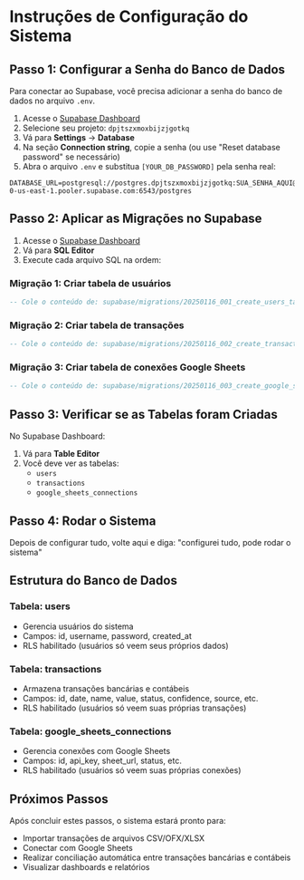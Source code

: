 # Instruções de Configuração do Sistema

## Passo 1: Configurar a Senha do Banco de Dados

Para conectar ao Supabase, você precisa adicionar a senha do banco de dados no arquivo `.env`.

1. Acesse o [Supabase Dashboard](https://supabase.com/dashboard)
2. Selecione seu projeto: `dpjtszxmoxbijzjgotkq`
3. Vá para **Settings** → **Database**
4. Na seção **Connection string**, copie a senha (ou use "Reset database password" se necessário)
5. Abra o arquivo `.env` e substitua `[YOUR_DB_PASSWORD]` pela senha real:

```
DATABASE_URL=postgresql://postgres.dpjtszxmoxbijzjgotkq:SUA_SENHA_AQUI@aws-0-us-east-1.pooler.supabase.com:6543/postgres
```

## Passo 2: Aplicar as Migrações no Supabase

1. Acesse o [Supabase Dashboard](https://supabase.com/dashboard)
2. Vá para **SQL Editor**
3. Execute cada arquivo SQL na ordem:

### Migração 1: Criar tabela de usuários
```sql
-- Cole o conteúdo de: supabase/migrations/20250116_001_create_users_table.sql
```

### Migração 2: Criar tabela de transações
```sql
-- Cole o conteúdo de: supabase/migrations/20250116_002_create_transactions_table.sql
```

### Migração 3: Criar tabela de conexões Google Sheets
```sql
-- Cole o conteúdo de: supabase/migrations/20250116_003_create_google_sheets_connections_table.sql
```

## Passo 3: Verificar se as Tabelas foram Criadas

No Supabase Dashboard:
1. Vá para **Table Editor**
2. Você deve ver as tabelas:
   - `users`
   - `transactions`
   - `google_sheets_connections`

## Passo 4: Rodar o Sistema

Depois de configurar tudo, volte aqui e diga: "configurei tudo, pode rodar o sistema"

## Estrutura do Banco de Dados

### Tabela: users
- Gerencia usuários do sistema
- Campos: id, username, password, created_at
- RLS habilitado (usuários só veem seus próprios dados)

### Tabela: transactions
- Armazena transações bancárias e contábeis
- Campos: id, date, name, value, status, confidence, source, etc.
- RLS habilitado (usuários só veem suas próprias transações)

### Tabela: google_sheets_connections
- Gerencia conexões com Google Sheets
- Campos: id, api_key, sheet_url, status, etc.
- RLS habilitado (usuários só veem suas próprias conexões)

## Próximos Passos

Após concluir estes passos, o sistema estará pronto para:
- Importar transações de arquivos CSV/OFX/XLSX
- Conectar com Google Sheets
- Realizar conciliação automática entre transações bancárias e contábeis
- Visualizar dashboards e relatórios
